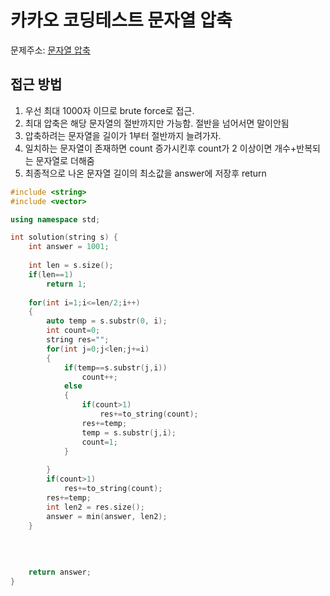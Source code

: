 # 카카오 코딩테스트 문자열 압축

문제주소: [문자열 압축](https://programmers.co.kr/learn/courses/30/lessons/60057)

## 접근 방법
1. 우선 최대 1000자 이므로 brute force로 접근.
2. 최대 압축은 해당 문자열의 절반까지만 가능함. 절반을 넘어서면 말이안됨
3. 압축하려는 문자열을 길이가 1부터 절반까지 늘려가자.
4. 일치하는 문자열이 존재하면 count 증가시킨후 count가 2 이상이면 개수+반복되는 문자열로 더해줌
5. 최종적으로 나온 문자열 길이의 최소값을 answer에 저장후 return




```c++
#include <string>
#include <vector>

using namespace std;

int solution(string s) {
    int answer = 1001;
    
    int len = s.size();
    if(len==1)
        return 1;
    
    for(int i=1;i<=len/2;i++)
    {
        auto temp = s.substr(0, i);
        int count=0;
        string res="";
        for(int j=0;j<len;j+=i)
        {
            if(temp==s.substr(j,i))
                count++;
            else
            {
                if(count>1)
                    res+=to_string(count);
                res+=temp;
                temp = s.substr(j,i);
                count=1;
            }
          
        }
        if(count>1)
            res+=to_string(count);
        res+=temp;
        int len2 = res.size();
        answer = min(answer, len2);
    }
    
    
    
    
    return answer;
}


```
